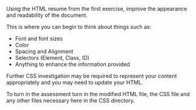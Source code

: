Using the HTML resume from the first exercise, improve the appearance and readability of the document.

This is where you can begin to think about things such as:

* Font and font sizes
* Color
* Spacing and Alignment
* Selectors (Element, Class, ID)
* Anything to enhance the information provided


Further CSS investigation may be required to represent your content appropriately and you may need to update your HTML.


To turn in the assessment turn in the modified HTML file, the CSS file and any other files necessary here in the CSS directory.  
